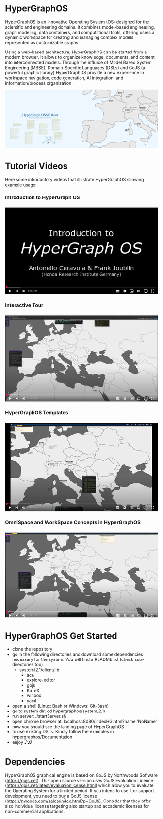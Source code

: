 # HyperGraphOS
HyperGraphOS is an innovative Operating System (OS) designed for the scientific and engineering domains. It combines model-based engineering, graph modeling, data containers, and computational tools, offering users a dynamic workspace for creating and managing complex models represented as customizable graphs. 

Using a web-based architecture, HyperGraphOS can be started from a modern browser. It allows to organize knowledge, documents, and content into interconnected models. Through the influrce of Model Based System Engineering (MBSE), Domain-Specific Languages (DSLs) and GoJS (a powerful graphic library) HyperGraphOS provide a new experience in workspace navigation, code generation, AI integration, and information/process organization.

<div align="center">
  <img src="Documentation/Images/PaperHome.png" alt="JESN">
</div>

# Tutorial Videos
Here some introductory videos that illustrate HyperGraphOS showing example usage:

<h3>Introduction to HyperGraph OS<h3>
<div align="center">
  <a href="https://youtu.be/ZYWSdV1KF0E?si=KZJ2TA4p9U3ki3Ui">
    <img src="Documentation/Videos/Hypergraphos1-1.m4v.png" alt="Introduction to HyperGraph OS">
  </a>
</div>
<h3>Interactive Tour<h3>
<div align="center">
  <a href="https://youtu.be/zUUT2P8JWiQ?si=p0XSm0kyhI_PcmxK">
    <img src="Documentation/Videos/InteractiveTour.png" alt="Interactive Tour around HyperGraph OS">
  </a>
</div>
<h3>HyperGraphOS Templates<h3>
<div align="center">
  <a href="https://youtu.be/gitL1jwjuX0?si=mBt1Yr_UHPpqlF5P">
    <img src="Documentation/Videos/TempalteTour.png" alt="HyperGraph OS Templates">
  </a>
</div>
<h3>OmniSpace and WorkSpace Concepts in HyperGraphOS<h3>
<div align="center">
  <a href="https://youtu.be/RmyTOS0A2Q4?si=vBb1-TvigQSqcbTV">
    <img src="Documentation/Videos/OmniSpaceTour.png" alt="OmniSpace and WorkSpace Concepts">
  </a>
</div>

# HyperGraphOS Get Started
- clone the repository
- go in the following directories and download some dependencies necessary for the system. You will find a README.txt (check sub-directories too)
    - system/2.1/client/lib:
        - ace
        - explore-editor
        - gojs
        - KaTeX
        - winbox
        - yaml
- open a shell (Linux: Bash or Windows: Git-Bash)
- go to system dir: cd hypergraphos/system/2.1/
- run server: ./startServer.sh
- open chrome browser at: localhost:8080/indexHG.html?name:'NoName'
- now you should see the landing page of HyperGraphOS
- to use existing DSLs. Kindly follow the examples in hypergraphos/Documentation
- enjoy ♪♫

# Dependencies
HyperGraphOS graphical engine is based on GoJS by Northwoods Software (https://gojs.net).
This open source version uses GoJS Evaluation Licence (https://gojs.net/latest/evaluationlicense.html) which allow you to evaluate the Operating System for a limited period.
If you intend to use it or support development, you need to buy a GoJS license (https://nwoods.com/sales/index.html?p=GoJS). Consider that they offer also individual license targeting also startup and accademic licenses for non-commercial applications.
